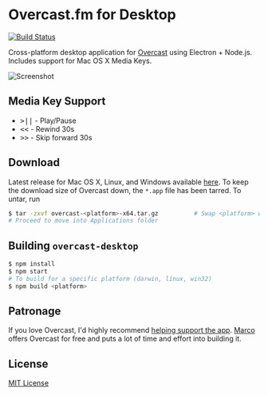 # Overcast.fm for Desktop
[![Build Status](https://travis-ci.org/xasos/overcast-desktop.svg?branch=master)](https://travis-ci.org/xasos/overcast-desktop)

Cross-platform desktop application for [Overcast](http://overcast.fm/) using Electron + Node.js. Includes support for Mac OS X Media Keys.

![Screenshot](https://raw.githubusercontent.com/xasos/overcast-desktop/master/assets/overcast-screenshot.png)

## Media Key Support
- <kbd>>||</kbd> - Play/Pause
- <kbd>&lt;&lt;</kbd> - Rewind 30s
- <kbd>&gt;&gt;</kbd> - Skip forward 30s

## Download
Latest release for Mac OS X, Linux, and Windows available [here](https://github.com/xasos/overcast-desktop/releases). To keep the download size of Overcast down, the `*.app` file has been tarred. To untar, run
```sh
$ tar -zxvf overcast-<platform>-x64.tar.gz          # Swap <platform> with downloaded release name
# Proceed to move into Applications folder
```

## Building `overcast-desktop`
```sh
$ npm install
$ npm start
# To build for a specific platform (darwin, linux, win32)
$ npm build <platform>       
```

## Patronage
If you love Overcast, I'd highly recommend [helping support the app](https://overcast.fm/skeptics_faq). [Marco](https://marco.org/) offers Overcast for free and puts a lot of time and effort into building it.

## License
[MIT License](LICENSE)
